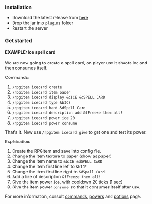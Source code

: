 ### Installation

* Download the latest release from [here](https://github.com/NyaaCat/RPGitems-reloaded/releases)
* Drop the jar into `plugins` folder
* Restart the server

### Get started

#### EXAMPLE: Ice spell card

We are now going to create a spell card, on player use it shoots ice and then consumes itself.

Commands:
1. `/rpgitem icecard create`
2. `/rpgitem icecard item paper`
3. `/rpgitem icecard display &bICE &dSPELL CARD`
4. `/rpgitem icecard type &bICE`
5. `/rpgitem icecard hand &dSpell Card`
6. `/rpgitem icecard description add &fFreeze them all!`
7. `/rpgitem icecard power ice 20`
8. `/rpgitem icecard power consume`

That's it. Now use `/rpgitem icecard give` to get one and test its power.

Explaination:
1. Create the RPGitem and save into config file.
2. Change the item texture to paper (show as paper)
3. Change the item name to `&bICE &dSPELL CARD`
4. Change the item first line left to `&bICE`
5. Change the item first line right to `&dSpell Card`
6. Add a line of description `&fFreeze them all!`
7. Give the item power `ice`, with cooldown 20 ticks (1 sec)
8. Give the item power `consume`, so that it consumes itself after use.

For more information, consult [commands](https://github.com/NyaaCat/RPGitems-reloaded/wiki/Commands), [powers](https://github.com/NyaaCat/RPGitems-reloaded/wiki/Powers) and [potions](https://github.com/NyaaCat/RPGitems-reloaded/wiki/Potion-Effects) page.